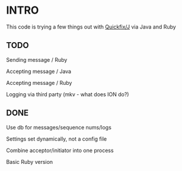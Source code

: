INTRO
=====

This code is trying a few things out with [Quickfix/J](http://www.quickfixj.org/) via Java and Ruby

TODO
----

Sending message / Ruby

Accepting message / Java

Accepting message / Ruby

Logging via third party (mkv - what does ION do?)

DONE
----

Use db for messages/sequence nums/logs

Settings set dynamically, not a config file

Combine acceptor/initiator into one process

Basic Ruby version